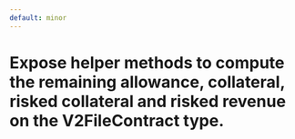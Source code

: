 ```yaml
---
default: minor
---
```


# Expose helper methods to compute the remaining allowance, collateral, risked collateral and risked revenue on the V2FileContract type.
